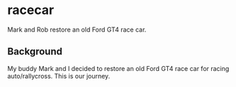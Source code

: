 racecar
=======

Mark and Rob restore an old Ford GT4 race car.

Background
----------
My buddy Mark and I decided to restore an old Ford GT4 race car for racing auto/rallycross. This is our journey.